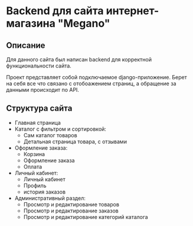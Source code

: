 # Backend для сайта интернет-магазина "Megano"
## Описание

Для данного сайта был написан backend для корректной функциональности сайта. 

Проект представляет собой подключаемое django-приложение. Берет на себя все что связано с отобоажением страниц, а обращение
за данными происходит по API.

## Структура сайта

- Главная страница
- Каталог с фильтром и сортировкой:
  - Сам каталог товаров
  - Детальная страница товара, с отзывами
- Оформление заказа:
  - Корзина
  - Оформление заказа
  - Оплата
- Личный кабинет:
  - Личный кабинет
  - Профиль
  - история заказов
- Административный раздел:
  - Просмотр и редактирование товаров
  - Просмотр и редактирование заказов
  - Просмотр и редактирование категорий каталога



